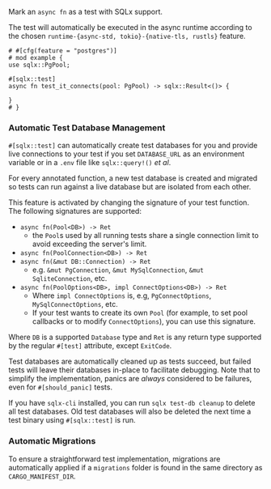 Mark an `async fn` as a test with SQLx support.

The test will automatically be executed in the async runtime according to the chosen 
`runtime-{async-std, tokio}-{native-tls, rustls}` feature.

```rust,norun
# #[cfg(feature = "postgres")]
# mod example {
use sqlx::PgPool;
    
#[sqlx::test]
async fn test_it_connects(pool: PgPool) -> sqlx::Result<()> {
    
} 
# }

```

### Automatic Test Database Management

`#[sqlx::test]` can automatically create test databases for you and provide live connections to your test
if you set `DATABASE_URL` as an environment variable or in a `.env` file like `sqlx::query!()` _et al_.

For every annotated function, a new test database is created and migrated so tests can run against a live database
but are isolated from each other.

This feature is activated by changing the signature of your test function. The following signatures are supported:

* `async fn(Pool<DB>) -> Ret`
  * the `Pool`s used by all running tests share a single connection limit to avoid exceeding the server's limit.
* `async fn(PoolConnection<DB>) -> Ret`
* `async fn(&mut DB::Connection) -> Ret`
  * e.g. `&mut PgConnection`, `&mut MySqlConnection`, `&mut SqliteConnection`, etc.
* `async fn(PoolOptions<DB>, impl ConnectOptions<DB>) -> Ret`
    * Where `impl ConnectOptions` is, e.g, `PgConnectOptions`, `MySqlConnectOptions`, etc.
    * If your test wants to create its own `Pool` (for example, to set pool callbacks or to modify `ConnectOptions`), 
      you can use this signature.

Where `DB` is a supported `Database` type and `Ret` is any return type supported by the regular `#[test]` attribute,
except `ExitCode`.

Test databases are automatically cleaned up as tests succeed, but failed tests will leave their databases in-place
to facilitate debugging. Note that to simplify the implementation, panics are _always_ considered to be failures,
even for `#[should_panic]` tests.

If you have `sqlx-cli` installed, you can run `sqlx test-db cleanup` to delete all test databases. 
Old test databases will also be deleted the next time a test binary using `#[sqlx::test]` is run. 

### Automatic Migrations

To ensure a straightforward test implementation, migrations are automatically applied if a `migrations` folder
is found in the same directory as `CARGO_MANIFEST_DIR`.

